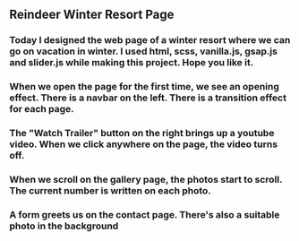 ## Reindeer Winter Resort Page

### Today I designed the web page of a winter resort where we can go on vacation in winter.  I used html, scss,  vanilla.js, gsap.js and slider.js while making this project. Hope you like it.

### When we open the page for the first time, we see an opening effect. There is a navbar on the left. There is a transition effect for each page. 

### The "Watch Trailer" button on the right brings up a youtube video. When we click anywhere on the page, the video turns off.

### When we scroll on the gallery page, the photos start to scroll. The current number is written on each photo.

### A form greets us on the contact page. There's also a suitable photo in the background
